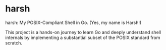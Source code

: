 # harsh
harsh: My POSIX-Compliant Shell in Go. (Yes, my name is Harsh!) 

This project is a hands-on journey to learn Go and deeply understand shell internals by implementing a substantial subset of the POSIX standard from scratch.
